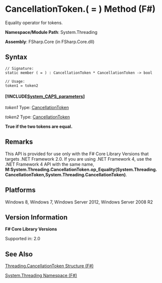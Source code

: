 # CancellationToken.( = ) Method (F#)

Equality operator for tokens.

**Namespace/Module Path**: System.Threading

**Assembly**: FSharp.Core (in FSharp.Core.dll)


## Syntax

```
// Signature:
static member ( = ) : CancellationToken * CancellationToken -> bool

// Usage:
token1 = token2
```

#### [!INCLUDE[System_CAPS_parameters](//System/Token/System_CAPS_parameters_md.md)]
*token1*
Type: [CancellationToken](http://msdn.microsoft.com/en-us/library/31a3eafe-b61b-46c4-927d-bc9a3ae357c2)


*token2*
Type: [CancellationToken](http://msdn.microsoft.com/en-us/library/31a3eafe-b61b-46c4-927d-bc9a3ae357c2)



**True if the two tokens are equal.**
## Remarks
This API is provided for use only with the F# Core Library Versions that targets .NET Framework 2.0. If you are using .NET Framework 4, use the .NET Framework 4 API with the same name, **M:System.Threading.CancellationToken.op_Equality(System.Threading.CancellationToken,System.Threading.CancellationToken)**.


## Platforms
Windows 8, Windows 7, Windows Server 2012, Windows Server 2008 R2


## Version Information
**F# Core Library Versions**

Supported in: 2.0




## See Also
[Threading.CancellationToken Structure &#40;F&#35;&#41;](Threading.CancellationToken+Structure+%28FSharp%29.md)

[System.Threading Namespace &#40;F&#35;&#41;](System.Threading+Namespace+%28FSharp%29.md)


